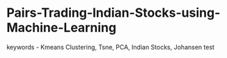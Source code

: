 # Pairs-Trading-Indian-Stocks-using-Machine-Learning
keywords - Kmeans Clustering, Tsne, PCA, Indian Stocks, Johansen test


